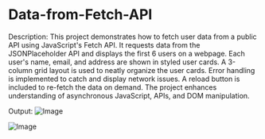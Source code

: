 # Data-from-Fetch-API
Description:
This project demonstrates how to fetch user data from a public API using JavaScript's Fetch API.
It requests data from the JSONPlaceholder API and displays the first 6 users on a webpage.
Each user's name, email, and address are shown in styled user cards.
A 3-column grid layout is used to neatly organize the user cards.
Error handling is implemented to catch and display network issues.
A reload button is included to re-fetch the data on demand.
The project enhances understanding of asynchronous JavaScript, APIs, and DOM manipulation.

Output:
![Image](https://github.com/user-attachments/assets/caf6737b-af8e-48c3-a03c-da7a7b65be8a)

![Image](https://github.com/user-attachments/assets/790253b6-fbd2-4183-a6cf-2a2f5fc20201)
